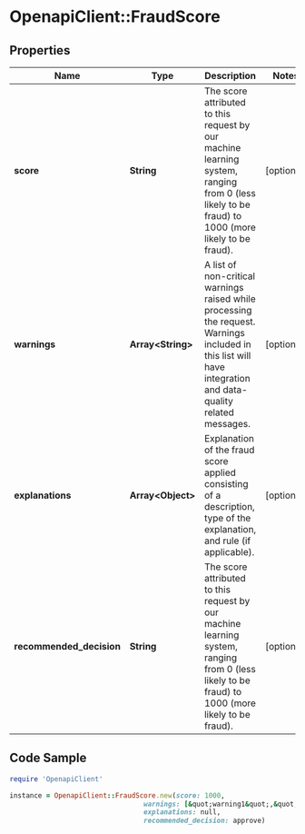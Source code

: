 # OpenapiClient::FraudScore

## Properties

Name | Type | Description | Notes
------------ | ------------- | ------------- | -------------
**score** | **String** | The score attributed to this request by our machine learning system, ranging from 0 (less likely to be fraud) to 1000 (more likely to be fraud). | [optional] 
**warnings** | **Array&lt;String&gt;** | A list of non-critical warnings raised while processing the request. Warnings included in this list will have integration and data-quality related messages. | [optional] 
**explanations** | **Array&lt;Object&gt;** | Explanation of the fraud score applied consisting of a description, type of the explanation, and rule (if applicable). | [optional] 
**recommended_decision** | **String** | The score attributed to this request by our machine learning system, ranging from 0 (less likely to be fraud) to 1000 (more likely to be fraud). | [optional] 

## Code Sample

```ruby
require 'OpenapiClient'

instance = OpenapiClient::FraudScore.new(score: 1000,
                                 warnings: [&quot;warning1&quot;,&quot;warning2&quot;],
                                 explanations: null,
                                 recommended_decision: approve)
```


